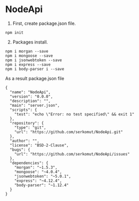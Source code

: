 # NodeApi

1. First, create package.json file.
```
npm init
```

2. Packages install.
```
npm i morgan --save
npm i mongoose --save
npm i jsonwebtoken --save
npm i express --save
npm i body-parser i --save
```
As a result package.json file
```
{
  "name": "NodeApi",
  "version": "0.0.0",
  "description": "",
  "main": "server.json",
  "scripts": {
    "test": "echo \"Error: no test specified\" && exit 1"
  },
  "repository": {
    "type": "git",
    "url": "https://github.com/serkomut/NodeApi.git"
  },
  "author": "",
  "license": "BSD-2-Clause",
  "bugs": {
    "url": "https://github.com/serkomut/NodeApi/issues"
  },
  "dependencies": {
    "morgan": "~1.5.3",
    "mongoose": "~4.0.4",
    "jsonwebtoken": "~5.0.1",
    "express": "~4.12.4",
    "body-parser": "~1.12.4"
  }
}
```
